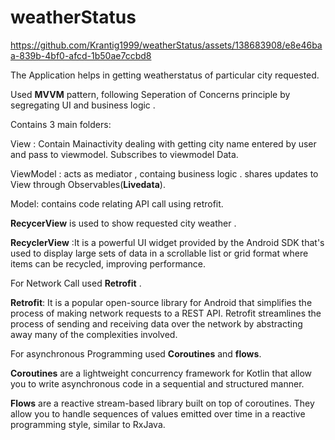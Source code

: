 # weatherStatus

https://github.com/Krantig1999/weatherStatus/assets/138683908/e8e46baa-839b-4bf0-afcd-1b50ae7ccbd8

The Application helps in getting weatherstatus of particular city requested.

Used **MVVM** pattern, following  Seperation of Concerns principle by segregating UI and business logic .

Contains 3 main folders:

View : Contain Mainactivity dealing with getting city name entered by user and pass to viewmodel. Subscribes to viewmodel Data.

ViewModel : acts as mediator , containg business logic . shares updates to View through Observables(**Livedata**).

Model: contains code relating API call using retrofit.

**RecycerView** is used to show requested city weather .

**RecyclerView** :It is a powerful UI widget provided by the Android SDK that's used to display large sets of data in a scrollable list or grid format where items can be recycled, improving performance.


For Network Call used **Retrofit** .

**Retrofit**: It is a popular open-source library for Android that simplifies the process of making network requests to a REST API. Retrofit streamlines the process of sending and receiving data over the network by abstracting away many of the complexities involved.


For asynchronous Programming used **Coroutines** and **flows**.

**Coroutines** are a lightweight concurrency framework for Kotlin that allow you to write asynchronous code in a sequential and structured manner.

**Flows** are a reactive stream-based library built on top of coroutines. They allow you to handle sequences of values emitted over time in a reactive programming style, similar to RxJava.



